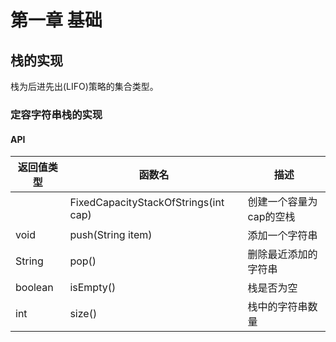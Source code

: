 # 第一章 基础

## 栈的实现

栈为后进先出(LIFO)策略的集合类型。

### 定容字符串栈的实现

#### API

|返回值类型|函数名|描述|
|---|---|---|
||FixedCapacityStackOfStrings(int cap)|创建一个容量为cap的空栈|
|void|push(String item)|添加一个字符串|
|String|pop()|删除最近添加的字符串|
|boolean|isEmpty()|栈是否为空|
|int|size()|栈中的字符串数量|
